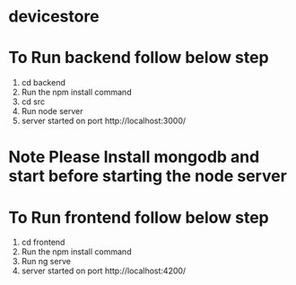 # devicestore

# To Run backend follow below step

1. cd backend
2. Run the npm install command 
3. cd src
4. Run node server
5. server started on port http://localhost:3000/

# Note  Please Install mongodb and start before starting the node server

# To Run frontend follow below step

1. cd frontend
2. Run the npm install command 
3. Run ng serve
4. server started on port http://localhost:4200/